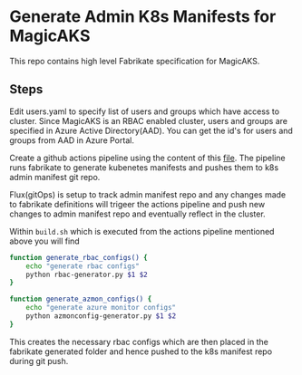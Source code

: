 # Generate Admin K8s Manifests for MagicAKS

This repo contains high level Fabrikate specification for MagicAKS.

## Steps

Edit users.yaml to specify list of users and groups which have access to cluster. Since MagicAKS is an RBAC enabled cluster, users and groups are specified in Azure Active Directory(AAD). You can get the id's for users and groups from AAD in Azure Portal.

Create a github actions pipeline using the content of this [file](.github/workflows/main.yml). The pipeline runs fabrikate to generate kubenetes manifests and pushes them to k8s admin manifest git repo.

Flux(gitOps) is setup to track admin manifest repo and any changes made to fabrikate definitions will trigeer the actions pipeline and push new changes to admin manifest repo and eventually reflect in the cluster.

Within ``build.sh`` which is executed from the actions pipeline mentioned above you will find

```bash
function generate_rbac_configs() {
    echo "generate rbac configs"
    python rbac-generator.py $1 $2
}

function generate_azmon_configs() {
    echo "generate azure monitor configs"
    python azmonconfig-generator.py $1 $2
}
```
This creates the necessary rbac configs which are then placed in the fabrikate generated folder and hence pushed to the k8s manifest repo during git push.